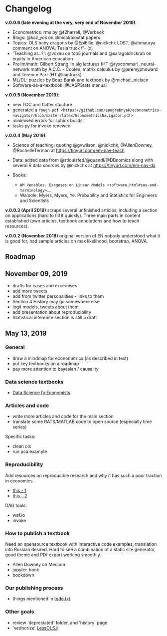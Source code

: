 Changelog
=========

**v.0.0.6 (late evening at the very, very end of November 2019)**:


- Econometrics: rms by @f2harrell, @Verbeek
- Blogs: @kaz_yos on clinical/biostat papers 
- Topics: OLS baby dragons by @EpiEllie, @nickchk LOST, @ahmaurya comment on ANOVA, Tesla truck f'- (x)
- 'Teaching at...?': @voxeu on top5 journals and @saragoldrickrab on equity in American education 
- Prelim/math: Gilbert Strang lin alg lectures (HT @ryxcommar), neural-network math by A.C.C. - Coolen, matrix calculus by @jeremyphoward and Terence Parr (HT @iamtrask)
- ML/DL: puzzles by Boaz Barak and textbook by @michael_nielsen
- Software-as-a-textbook: @JASPStats manual

**v.0.0.5 (November 2019)**:

- new TOC and flatter stucture
- generated a `rough
pdf <https://github.com/epogrebnyak/econometrics-navigator/blob/master/latex/EconometricsNavigator.pdf>`__
- minimised errors for sphinx builds
- tasks.py for invoke renewed


**v.0.0.4 (May 2019)**:   

- Science of teaching: quoting @gvwilson, @nickchk, @AllenDowney, @RochelleTerman at https://tinyurl.com/em-nav-teach
- Data: added data from @stlouisfed/@quandl/@DBnomics along with several R data sources by @nickchk at https://tinyurl.com/em-nav-da
- Books: 

   - `WM Venables. Exegeses on Linear Models <software.html#sas-and-terminology>`__
   - Walpole, Myers, Myers, Ye. Probability and Statistics for Engineers and Scientists


**v.0.0.3 (April 2019)** scraps several unfinished articles, including 
a section on applications (hard to fill it quickly). Three main parts
in content established (own articles, textbook annotations and how to 
teach resources).

**v.0.0.2 (November 2018)** original version of EN nobody understood what it is good for,
had sample articles on max likelihood, bootstrap, ANOVA.

Roadmap 
-------

## November 09, 2019

- drafts for cases and excercises
- add more tweets
- add from twitter personalities - links to them
- Section 4 History may go somewhere else
- logit models, tweets about them
- add presentation about reproducibility
- Statistical inference section is still a draft

## May 13, 2019

### General 

-  draw a mindmap for econometrics (as described in text) 
-  put key textbooks on a roadmap
-  pay more attention to bayesian / causality

### Data science textbooks

- [Data Science fo Economists](https://github.com/tyleransom/DScourseS18)

### Articles and code

- write more articles and code for the main section
- translate some RATS/MATLAB code to open source (especially time series)

Specific tasks:
- clean ols
- run pca example

### Reproducibility

Add resources on reproducible research and why it has such a poor traction in economics

-  [this - 1](https://github.com/epogrebnyak/notes-pandoc/blob/master/paper.md)
-  [this - 2](https://github.com/epogrebnyak/notes-pandoc) 

DAG tools:

-  waf.io
-  invoke

### How to publish a textbook

Need an opensource textbook with interactive code examples, translation into Russian desired. 
Hard to see a combination of a static site generator, good theme and PDf export working smoothly.

- Allen Downey on Medium
- jupyter-book
- bookdown

### Our publishing process

- things mentioned in [todo.txt](https://github.com/epogrebnyak/econometrics-navigator/blob/master/todo.txt)


### Other goals

- review 'depreciated' folder, and 'history' page
- 'vednorize' [LessOLS.jl](https://github.com/epogrebnyak/LessOLS.jl)